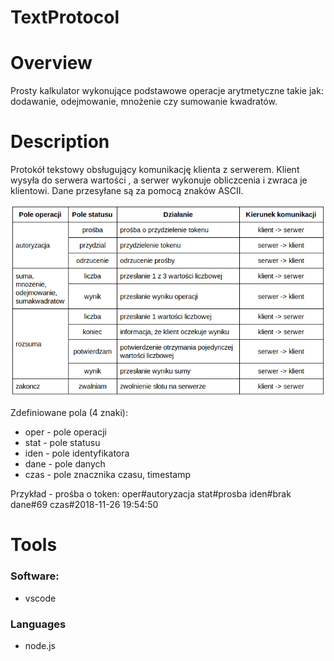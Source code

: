 # TextProtocol


# Overview

Prosty kalkulator wykonujące podstawowe operacje arytmetyczne takie jak: dodawanie, odejmowanie, mnożenie czy sumowanie kwadratów.


# Description

Protokół tekstowy obsługujący komunikację klienta z serwerem.
Klient wysyła do serwera wartości , a serwer wykonuje obliczcenia i zwraca je klientowi.
Dane przesyłane są za pomocą znaków ASCII.

![alt text](tabelapolecen.png)

Zdefiniowane pola (4 znaki):
- oper - pole operacji
- stat - pole statusu
- iden - pole identyfikatora
- dane - pole danych
- czas - pole znacznika czasu, timestamp

Przykład - prośba o token:
oper#autoryzacja stat#prosba iden#brak dane#69 czas#2018-11-26 19:54:50


# Tools

### Software:
- vscode

### Languages
- node.js
